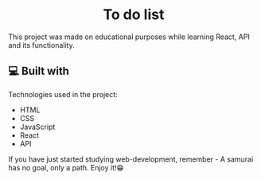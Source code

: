 <h1 align="center" id="title">To do list</h1>

<p id="description">This project was made on educational purposes while learning React, API and its functionality.</p>

  
  
<h2>💻 Built with</h2>

Technologies used in the project:
*   HTML
*   CSS
*   JavaScript
*   React
*   API

<p id="quote">If you have just started studying web-development, remember - A samurai has no goal, only a path. Enjoy it!😁</p>
